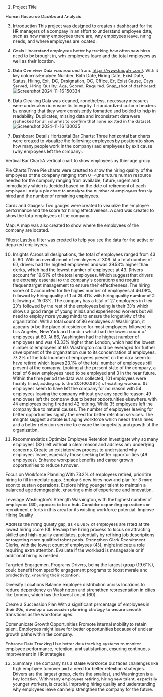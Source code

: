1. Project Title
   
Human Resource Dashboard Analysis

3. Introduction
This project was designed to creates a dashboard for the HR managers of a company in an effort to understand employee data, such as how many employees there are, why employees leave, hiring needs, and where employees are located.
   
6. Goals
Understand employees better by tracking how often new hires need to be brought in, why employees leave and the total employees as well as their location.

8. Data Overview
Data was sourced from: https://www.kaggle.com/. With it key columns:Emplyee Number, Birth Date, Hiring Date, Exist Date, Status, Hiring, Exit, DC, Designation, OC, Office, Ec, Exist Cause, Days Served, Hiring Quality, Age, Scored, Required.
Snap_shot of dashboard: ![Screenshot 2024-11-16 150334](https://github.com/user-attachments/assets/e1260abe-0042-4bf6-80ac-75ce453ce85b)
7. Data Cleaning
Data was cleaned, nonetheless, necessary measures were undertaken to ensure its intergrity.
I standardized column headers by ensuring that they were consistently formatted and bolded to help in readability.
Duplicates, missing data and inconsistent data were rechecked for all columns to confirm that none existed in the dataset.
![Screenshot 2024-11-16 130035](https://github.com/user-attachments/assets/40d0add5-9790-4470-bf4b-2a08cfb631e2)

 9. Dashboard Details
 Horizontal Bar Charts: Three horizontal bar charts were created to visualize the following; employees by position(to show how many people work in the company) and employees by exit cause (why employees left the company). 

 Vertical Bar Chart:A vertical chart to show employees by thier age group

 Pie Charts:Three Pie charts were created to show the hiring quality of the employees of the company ranging from 0 -4,the future human resource needed for the company ranging from available, future, urgent and immediately which is 
 decided based on the date of retirement of each employee.Lastly a pie chart to annalyze the number of employees freshly hired and the number of remaining employees.

 Cards and Gauges: Two gauges were created to visualize the employee performance and the score for hiring effectiveness. A card was created to show the total employees of the company.

 Map: A map was also created to show where the employees of the company are located.

 Filters: Lastly a filter was created to help you see the data for the active or departed employees.

 10. Insights
 Across all designations, the total of employees ranged from 43 to 60. With an overall count of employees at 306.
 At a total number of 60, drivers had the highest employees and was 39.53% higher than clerks, which had the lowest number of employees at 43. Drivers account for 19.61% of the total employees. Which suggest that drivers are extremly 
 essential to the company's operations and require frequenttarget management to ensure their effectiveness.
 The hiring score of 0 accounted for the highes number of employees at 46.08%, followed by hiring quality of 1 at 29.41% with hiring quality number of 2 following at 15.03%.
 The company has a total of 27 employees in their 20's followed by the rest of the employees being in their 30's which shows a good range of young minds and experienced workers but will need to employ more young minds to ensure the 
 longetivity of the organization.
 With a total count of 86 employees at Washington, it appears to be the place of residence for most employees followed by Los Angeles, New York and London which had the lowest count of employees at 60. 
 At 86, Washington had the highest number of employees and was 43.33% higher than London, which had the lowest number of employees at 60. Washington could be leveraged for further development of the organization due to its concentration 
 of employees.
 73.2% of the total number of employees present on the data seem to have retired which leaves 23.1% of the total number of employees still present at the comapny. Looking at the present state of the company, a total of 6 new employees 
 need to be employed and 3 in the near future.
 Within the time period the data was collected, 101 employees were freshly hired, adding up to the 205(66.99%) of existing workers.
 82 employees seem to have left the company for no reason with 54 employees leaving the company wihtout give any specific reason. 49 employees left the company due to better opportunities elsewhere, with 44 employees being fired and 42 
 retiring. While 35 employees left the company due to natural causes. The number of employees leaving for better opportunities signify the need for better retention services.
 The insights suggest a stable but aging workforce which needs fresh hires and a better retention service to ensure the longetivity and growth of the organization.

 12. Recommendatios
 Optimize Employee Retention
 Investigate why so many employees (82) left without a clear reason and address any underlying concerns.
 Create an exit interview process to understand why employees leave, especially those seeking better opportunities (49 employees).
 Enhance workplace benefits and career growth opportunities to reduce turnover.

 Focus on Workforce Planning
 With 73.2% of employees retired, prioritize hiring to fill immediate gaps. Employ 6 new hires now and plan for 3 more soon to sustain operations.
 Explore hiring younger talent to maintain a balanced age demographic, ensuring a mix of experience and innovation.

 Leverage Washington's Strength
 Washington, with the highest number of employees (86), appears to be a hub. Consider expanding operations or recruitment efforts in this area for its existing workforce potential.
 Improve Hiring Quality

 Address the hiring quality gap, as 46.08% of employees are rated at the lowest hiring score (0).
 Revamp the hiring process to focus on attracting skilled and high-quality candidates, potentially by refining job descriptions or targeting more qualified talent pools.
 Strengthen Clerk Recruitment
 Clerks, with the lowest count of employees (43), might indicate a role requiring extra attention. Evaluate if the workload is manageable or if additional hiring is needed.

 Targeted Engagement Programs
 Drivers, being the largest group (19.61%), could benefit from specific engagement programs to boost morale and productivity, ensuring their retention.

 Diversify Locations
 Balance employee distribution across locations to reduce dependency on Washington and strengthen representation in cities like London, which has the lowest count (60).

 Create a Succession Plan
 With a significant percentage of employees in their 30s, develop a succession planning strategy to ensure smooth transitions as the workforce ages.

 Communicate Growth Opportunities
 Promote internal mobility to retain talent. Employees might leave for better opportunities because of unclear growth paths within the company.

 Enhance Data Tracking
 Use better data tracking systems to monitor employee performance, retention, and satisfaction, ensuring continuous improvement in HR strategies.

 13. Summary
 The company has a stable workforce but faces challenges like high employee turnover and a need for better retention strategies. Drivers are the largest group, clerks the smallest, and Washington is a key location. With many employees 
 retiring, hiring new talent, especially younger workers, is crucial. Improving hiring quality and understanding why employees leave can help strengthen the company for the future.    


